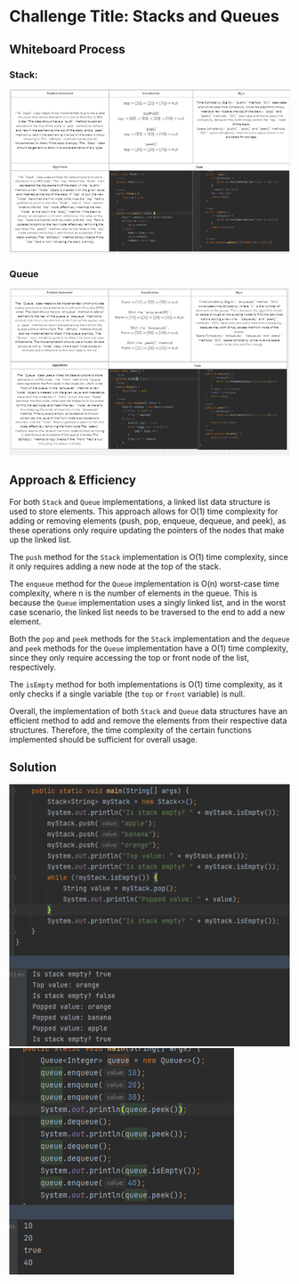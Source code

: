 # Challenge Title: Stacks and Queues
<!-- Description of the challenge -->

## Whiteboard Process
<!-- Embedded whiteboard image -->
### Stack:
![](cc10stack.PNG)
### Queue
![](cc10queue.PNG)
## Approach & Efficiency
<!-- What approach did you take? Why? What is the Big O space/time for this approach? -->
For both `Stack` and `Queue` implementations, a linked list data structure is used to store elements. This approach allows for O(1) time complexity for adding or removing elements (push, pop, enqueue, dequeue, and peek), as these operations only require updating the pointers of the nodes that make up the linked list.

The `push` method for the `Stack` implementation is O(1) time complexity, since it only requires adding a new node at the top of the stack.

The `enqueue` method for the `Queue` implementation is O(n) worst-case time complexity, where n is the number of elements in the queue. This is because the `Queue` implementation uses a singly linked list, and in the worst case scenario, the linked list needs to be traversed to the end to add a new element.

Both the `pop` and `peek` methods for the `Stack` implementation and the `dequeue` and `peek` methods for the `Queue` implementation have a O(1) time complexity, since they only require accessing the top or front node of the list, respectively.

The `isEmpty` method for both implementations is O(1) time complexity, as it only checks if a single variable (the `top` or `front` variable) is null.

Overall, the implementation of both `Stack` and `Queue` data structures have an efficient method to add and remove the elements from their respective data structures. Therefore, the time complexity of the certain functions implemented should be sufficient for overall usage.
## Solution
<!-- Show how to run your code, and examples of it in action -->
![](cc10st.PNG)
![](cc10q.PNG)